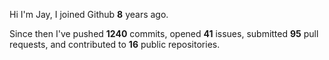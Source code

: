 Hi I'm Jay, I joined Github **8** years ago.

Since then I've pushed **1240** commits, opened **41** issues, submitted **95** pull requests, and contributed to **16** public repositories.
